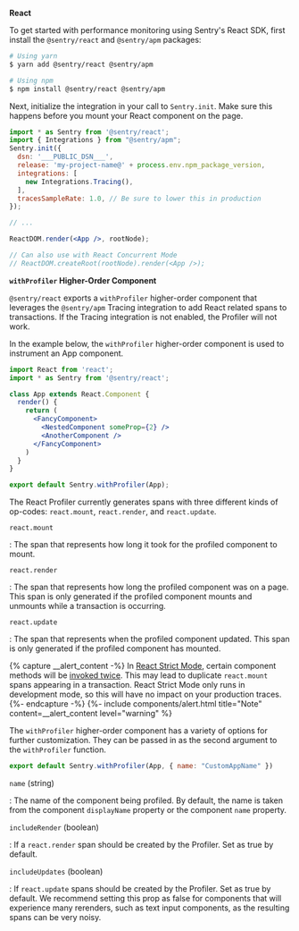 
**React**

To get started with performance monitoring using Sentry's React SDK, first install the `@sentry/react` and `@sentry/apm` packages:

```bash
# Using yarn
$ yarn add @sentry/react @sentry/apm

# Using npm
$ npm install @sentry/react @sentry/apm
```

Next, initialize the integration in your call to `Sentry.init`. Make sure this happens before you mount your React component on the page.

```jsx
import * as Sentry from '@sentry/react';
import { Integrations } from "@sentry/apm";
Sentry.init({
  dsn: '___PUBLIC_DSN___',
  release: 'my-project-name@' + process.env.npm_package_version,
  integrations: [
    new Integrations.Tracing(),
  ],
  tracesSampleRate: 1.0, // Be sure to lower this in production
});

// ...

ReactDOM.render(<App />, rootNode);

// Can also use with React Concurrent Mode
// ReactDOM.createRoot(rootNode).render(<App />);
```

**`withProfiler` Higher-Order Component**

`@sentry/react` exports a `withProfiler` higher-order component that leverages the `@sentry/apm` Tracing integration to add React related spans to transactions. If the Tracing integration is not enabled, the Profiler will not work.

In the example below, the `withProfiler` higher-order component is used to instrument an App component.

```jsx
import React from 'react';
import * as Sentry from '@sentry/react';

class App extends React.Component {
  render() {
    return (
      <FancyComponent>
        <NestedComponent someProp={2} />
        <AnotherComponent />
      </FancyComponent>
    )
  }
}

export default Sentry.withProfiler(App);
```

The React Profiler currently generates spans with three different kinds of op-codes: `react.mount`, `react.render`, and `react.update`.

`react.mount`

: The span that represents how long it took for the profiled component to mount.

`react.render`

: The span that represents how long the profiled component was on a page. This span is only generated if the profiled component mounts and unmounts while a transaction is occurring.

`react.update`

: The span that represents when the profiled component updated. This span is only generated if the profiled component has mounted.

{% capture __alert_content -%}
In [React Strict Mode](https://reactjs.org/docs/strict-mode.html), certain component methods will be [invoked twice](https://reactjs.org/docs/strict-mode.html#detecting-unexpected-side-effects). This may lead to duplicate `react.mount` spans appearing in a transaction. React Strict Mode only runs in development mode, so this will have no impact on your production traces.
{%- endcapture -%}
{%- include components/alert.html
  title="Note"
  content=__alert_content
  level="warning"
%}

The `withProfiler` higher-order component has a variety of options for further customization. They can be passed in as the second argument to the `withProfiler` function.

```jsx
export default Sentry.withProfiler(App, { name: "CustomAppName" })
```

`name` (string)

: The name of the component being profiled. By default, the name is taken from the component `displayName` property or the component `name` property.

`includeRender` (boolean)

: If a `react.render` span should be created by the Profiler. Set as true by default.

`includeUpdates` (boolean)

: If `react.update` spans should be created by the Profiler. Set as true by default. We recommend setting this prop as false for components that will experience many rerenders, such as text input components, as the resulting spans can be very noisy.
